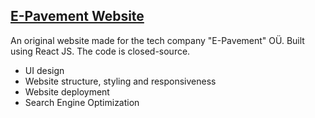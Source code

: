 ## [E-Pavement Website](https://e-pavement.netlify.app/home)

An original website made for the tech company "E-Pavement" OÜ. Built using React JS. The code is closed-source.
- UI design
- Website structure, styling and responsiveness
- Website deployment 
- Search Engine Optimization
